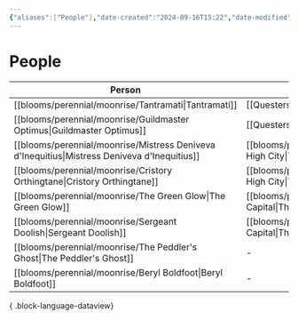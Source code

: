 ```yaml
---
{"aliases":["People"],"date-created":"2024-09-16T15:22","date-modified":"2024-09-16T15:26","dg-publish":true,"tags":["moonrise"],"title":"People","dg-path":"moonrise/People.md","permalink":"/moonrise/people/","dgPassFrontmatter":true}
---
```



# People

| Person                                                                                          | Location                                                      |
| ----------------------------------------------------------------------------------------------- | ------------------------------------------------------------- |
| [[blooms/perennial/moonrise/Tantramati\|Tantramati]]                                         | [[Questers\|Questers]]                                        |
| [[blooms/perennial/moonrise/Guildmaster Optimus\|Guildmaster Optimus]]                       | [[Questers\|Questers]]                                        |
| [[blooms/perennial/moonrise/Mistress Deniveva d'Inequitius\|Mistress Deniveva d'Inequitius]] | [[blooms/perennial/moonrise/The High City\|The High City]] |
| [[blooms/perennial/moonrise/Cristory Orthingtane\|Cristory Orthingtane]]                     | [[blooms/perennial/moonrise/The High City\|The High City]] |
| [[blooms/perennial/moonrise/The Green Glow\|The Green Glow]]                                 | [[blooms/perennial/moonrise/The Capital\|The Capital]]     |
| [[blooms/perennial/moonrise/Sergeant Doolish\|Sergeant Doolish]]                             | [[blooms/perennial/moonrise/The Capital\|The Capital]]     |
| [[blooms/perennial/moonrise/The Peddler's Ghost\|The Peddler's Ghost]]                       | \-                                                            |
| [[blooms/perennial/moonrise/Beryl Boldfoot\|Beryl Boldfoot]]                                 | \-                                                            |

{ .block-language-dataview}

